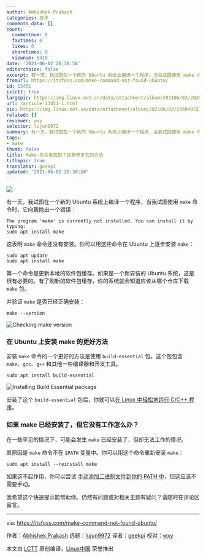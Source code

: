 ```yaml
---
author: Abhishek Prakash
categories: 技术
comments_data: []
count:
  commentnum: 0
  favtimes: 0
  likes: 0
  sharetimes: 0
  viewnum: 6418
date: '2021-06-02 20:30:58'
editorchoice: false
excerpt: 有一天，我试图在一个新的 Ubuntu 系统上编译一个程序，当我试图使用 make 命令时，它向我抛出一个错误
fromurl: https://itsfoss.com/make-command-not-found-ubuntu/
id: 13451
islctt: true
largepic: https://img.linux.net.cn/data/attachment/album/202106/02/203049l51rbr5v55kivg11.jpg
url: /article-13451-1.html
pic: https://img.linux.net.cn/data/attachment/album/202106/02/203049l51rbr5v55kivg11.jpg.thumb.jpg
related: []
reviewer: wxy
selector: lujun9972
summary: 有一天，我试图在一个新的 Ubuntu 系统上编译一个程序，当我试图使用 make 命令时，它向我抛出一个错误
tags:
- make
thumb: false
title: Make 命令未找到？这是修复它的方法
titlepic: true
translator: geekpi
updated: '2021-06-02 20:30:58'
---
```


![](https://img.linux.net.cn/data/attachment/album/202106/02/203049l51rbr5v55kivg11.jpg)


有一天，我试图在一个新的 Ubuntu 系统上编译一个程序，当我试图使用 `make` 命令时，它向我抛出一个错误：



```
The program 'make' is currently not installed. You can install it by typing:
sudo apt install make

```

这表明 `make` 命令还没有安装。你可以用这些命令在 Ubuntu 上逐步安装 `make`：



```
sudo apt update
sudo apt install make

```

第一个命令是更新本地的软件包缓存。如果是一个新安装的 Ubuntu 系统，这是很有必要的。有了刷新的软件包缓存，你的系统就会知道应该从哪个仓库下载 `make` 包。


并验证 `make` 是否已经正确安装：



```
make --version

```

![Checking make version](https://img.linux.net.cn/data/attachment/album/202106/02/203058qmrwood959kzfkoa.png)


### 在 Ubuntu 上安装 make 的更好方法


安装 `make` 命令的一个更好的方法是使用 `build-essential` 包。这个包包含 `make`、`gcc`、`g++` 和其他一些编译器和开发工具。



```
sudo apt install build-essential

```

![Installing Build Essential package](https://img.linux.net.cn/data/attachment/album/202106/02/203059w87mc6vm686nmf6w.png)


安装了这个 `build-essential` 包后，你就可以[在 Linux 中轻松地运行 C/C++ 程序](https://itsfoss.com/c-plus-plus-ubuntu/)。


### 如果 make 已经安装了，但它没有工作怎么办？


在一些罕见的情况下，可能会发生 `make` 已经安装了，但却无法工作的情况。


其原因是 `make` 命令不在 `$PATH` 变量中。你可以用这个命令重新安装 `make`：



```
sudo apt install --reinstall make

```

如果这不起作用，你可以尝试 [手动添加二进制文件到你的 PATH 中](https://itsfoss.com/add-directory-to-path-linux/)，但这应该不需要手动。


我希望这个快速提示能帮助你。仍然有问题或对相关主题有疑问？请随时在评论区留言。




---


via: <https://itsfoss.com/make-command-not-found-ubuntu/>


作者：[Abhishek Prakash](https://itsfoss.com/author/abhishek/) 选题：[lujun9972](https://github.com/lujun9972) 译者：[geekpi](https://github.com/geekpi) 校对：[wxy](https://github.com/wxy)


本文由 [LCTT](https://github.com/LCTT/TranslateProject) 原创编译，[Linux中国](https://linux.cn/) 荣誉推出